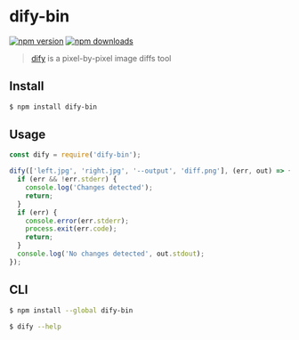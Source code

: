 # dify-bin 

[![npm version](https://img.shields.io/npm/v/dify-bin.svg)](https://www.npmjs.com/package/dify-bin) 
[![npm downloads](https://img.shields.io/npm/dm/dify-bin.svg)](https://www.npmjs.com/package/dify-bin) 

> [dify](https://github.com/jihchi/dify) is a pixel-by-pixel image diffs tool

## Install

```sh
$ npm install dify-bin
```

## Usage

```js
const dify = require('dify-bin');

dify(['left.jpg', 'right.jpg', '--output', 'diff.png'], (err, out) => {
  if (err && !err.stderr) {
    console.log('Changes detected');
    return;
  }
  if (err) {
    console.error(err.stderr);
    process.exit(err.code);
    return;
  }
  console.log('No changes detected', out.stdout);
});
```

## CLI

```sh
$ npm install --global dify-bin
```

```sh
$ dify --help
```

